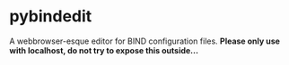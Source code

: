 # pybindedit
A webbrowser-esque editor for BIND configuration files.
**Please only use with localhost, do not try to expose this outside...**

